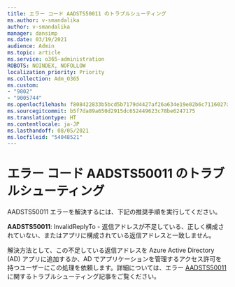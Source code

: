 ```yaml
---
title: エラー コード AADSTS50011 のトラブルシューティング
ms.author: v-smandalika
author: v-smandalika
manager: dansimp
ms.date: 03/19/2021
audience: Admin
ms.topic: article
ms.service: o365-administration
ROBOTS: NOINDEX, NOFOLLOW
localization_priority: Priority
ms.collection: Adm_O365
ms.custom:
- "9802"
- "9005744"
ms.openlocfilehash: f808422833b5bcd5b7179d4427af26a634e19e02b6c7116027a2d10eb474bb91
ms.sourcegitcommit: b5f7da89a650d2915dc652449623c78be6247175
ms.translationtype: HT
ms.contentlocale: ja-JP
ms.lasthandoff: 08/05/2021
ms.locfileid: "54048521"
---
```

# <a name="troubleshoot-error-code-aadsts50011"></a>エラー コード AADSTS50011 のトラブルシューティング

AADSTS50011 エラーを解決するには、下記の推奨手順を実行してください。

**AADSTS50011**: InvalidReplyTo - 返信アドレスが不足している、正しく構成されていない、またはアプリに構成されている返信アドレスと一致しません。

解決方法として、この不足している返信アドレスを Azure Active Directory (AD) アプリに追加するか、AD でアプリケーションを管理するアクセス許可を持つユーザーにこの処理を依頼します。詳細については、エラー [AADSTS50011](https://docs.microsoft.com/troubleshoot/azure/active-directory/error-code-aadsts50011-reply-url-mismatch) に関するトラブルシューティング記事をご覧ください。